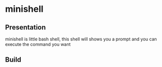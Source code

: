 # minishell

## Presentation
minishell is little bash shell, this shell will shows you a prompt and you can execute the command you want

## Build
